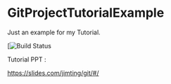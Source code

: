 # GitProjectTutorialExample
Just an example for my Tutorial.


[![Build Status](https://travis-ci.com/cctingcc1009/GitProjectTutorialExample.svg?branch=master)

Tutorial PPT :

https://slides.com/jimting/git/#/
